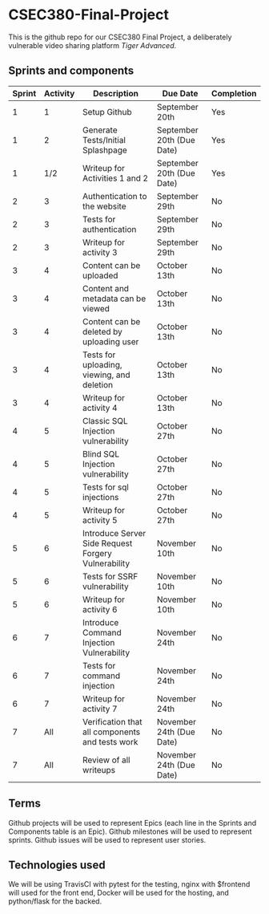 # CSEC380-Final-Project
This is the github repo for our CSEC380 Final Project, a deliberately vulnerable video sharing platform *Tiger Advanced*.

## Sprints and components
Sprint | Activity | Description | Due Date | Completion
--- | --- | --- | --- | ---
1 | 1 | Setup Github | September 20th | Yes
1 | 2 | Generate Tests/Initial Splashpage | September 20th (Due Date) | Yes
1 | 1/2 | Writeup for Activities 1 and 2 | September 20th (Due Date) | Yes
2 | 3 | Authentication to the website | September 29th | No
2 | 3 | Tests for authentication | September 29th | No
2 | 3 | Writeup for  activity 3 | September 29th | No
3 | 4 | Content can be uploaded | October 13th | No
3 | 4 | Content and metadata can be viewed | October 13th | No
3 | 4 | Content can be deleted by uploading user | October 13th | No
3 | 4 | Tests for uploading, viewing, and deletion | October 13th | No
3 | 4 | Writeup for activity 4 | October 13th | No
4 | 5 | Classic SQL Injection vulnerability | October 27th | No
4 | 5 | Blind SQL Injection vulnerability | October 27th | No
4 | 5 | Tests for sql injections | October 27th | No
4 | 5 | Writeup for activity 5 | October 27th | No
5 | 6 | Introduce Server Side Request Forgery Vulnerability | November 10th | No
5 | 6 | Tests for SSRF vulnerability | November 10th | No
5 | 6 | Writeup for activity 6 | November 10th | No
6 | 7 | Introduce Command Injection Vulnerability | November 24th | No
6 | 7 | Tests for command injection | November 24th | No
6 | 7 | Writeup for activity 7 | November 24th | No
7 | All | Verification that all components and tests work | November 24th (Due Date) | No
7 | All | Review of all writeups | November 24th (Due Date) | No

## Terms
Github projects will be used to represent Epics (each line in the Sprints and Components table is an Epic).
Github milestones will be used to represent sprints.
Github issues will be used to represent user stories.

## Technologies used
We will be using TravisCI with pytest for the testing, nginx with $frontend will used for the front end, Docker will be used for the
hosting, and python/flask for the backed.

